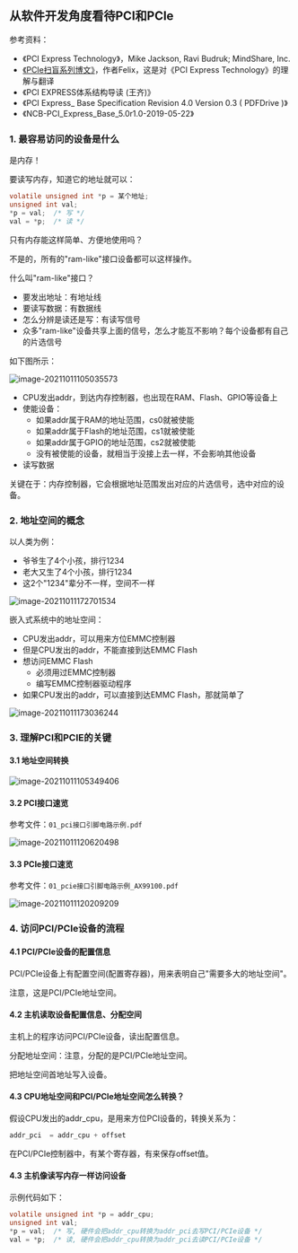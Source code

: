 ## 从软件开发角度看待PCI和PCIe

参考资料：

* 《PCI Express Technology》，Mike Jackson, Ravi Budruk; MindShare, Inc.
* [《PCIe扫盲系列博文》](http://blog.chinaaet.com/justlxy/p/5100053251)，作者Felix，这是对《PCI Express Technology》的理解与翻译
* 《PCI EXPRESS体系结构导读 (王齐)》
* 《PCI Express_ Base Specification Revision 4.0 Version 0.3 ( PDFDrive )》
* 《NCB-PCI_Express_Base_5.0r1.0-2019-05-22》

### 1. 最容易访问的设备是什么

是内存！

要读写内存，知道它的地址就可以：

```c
volatile unsigned int *p = 某个地址;
unsigned int val;
*p = val;  /* 写 */
val = *p;  /* 读 */
```



只有内存能这样简单、方便地使用吗？

不是的，所有的"ram-like"接口设备都可以这样操作。

什么叫"ram-like"接口？

* 要发出地址：有地址线
* 要读写数据：有数据线
* 怎么分辨是读还是写：有读写信号
* 众多"ram-like"设备共享上面的信号，怎么才能互不影响？每个设备都有自己的片选信号

如下图所示：

![image-20211011105035573](pic/10_PCI_PCIe/01_ram_like_interface.png)

* CPU发出addr，到达内存控制器，也出现在RAM、Flash、GPIO等设备上
* 使能设备：
  * 如果addr属于RAM的地址范围，cs0就被使能
  * 如果addr属于Flash的地址范围，cs1就被使能
  * 如果addr属于GPIO的地址范围，cs2就被使能
  * 没有被使能的设备，就相当于没接上去一样，不会影响其他设备
* 读写数据



关键在于：内存控制器，它会根据地址范围发出对应的片选信号，选中对应的设备。



### 2. 地址空间的概念

以人类为例：

* 爷爷生了4个小孩，排行1234
* 老大又生了4个小孩，排行1234
* 这2个"1234"辈分不一样，空间不一样

![image-20211011172701534](pic/10_PCI_PCIe/05_parent.png)



嵌入式系统中的地址空间：

* CPU发出addr，可以用来方位EMMC控制器
* 但是CPU发出的addr，不能直接到达EMMC Flash
* 想访问EMMC Flash
  * 必须用过EMMC控制器
  * 编写EMMC控制器驱动程序
* 如果CPU发出的addr，可以直接到达EMMC Flash，那就简单了

![image-20211011173036244](pic/10_PCI_PCIe/06_address_space.png)





### 3. 理解PCI和PCIE的关键

#### 3.1 地址空间转换

![image-20211011105349406](pic/10_PCI_PCIe/02_pci_addr_space.png)



#### 3.2 PCI接口速览

参考文件：`01_pci接口引脚电路示例.pdf`

![image-20211011120620498](pic/10_PCI_PCIe/04_pci_gold_edge_fingers.png)

#### 3.3 PCIe接口速览

参考文件：`01_pcie接口引脚电路示例_AX99100.pdf`

![image-20211011120209209](pic/10_PCI_PCIe/03_pcie_gold_edge_fingers.png)



### 4. 访问PCI/PCIe设备的流程

#### 4.1 PCI/PCIe设备的配置信息

PCI/PCIe设备上有配置空间(配置寄存器)，用来表明自己"需要多大的地址空间"。

注意，这是PCI/PCIe地址空间。



#### 4.2 主机读取设备配置信息、分配空间

主机上的程序访问PCI/PCIe设备，读出配置信息。

分配地址空间：注意，分配的是PCI/PCIe地址空间。

把地址空间首地址写入设备。



#### 4.3 CPU地址空间和PCI/PCIe地址空间怎么转换？

假设CPU发出的addr_cpu，是用来方位PCI设备的，转换关系为：

```c
addr_pci  = addr_cpu + offset
```

在PCI/PCIe控制器中，有某个寄存器，有来保存offset值。



#### 4.3 主机像读写内存一样访问设备

示例代码如下：

```c
volatile unsigned int *p = addr_cpu;
unsigned int val;
*p = val;  /* 写, 硬件会把addr_cpu转换为addr_pci去写PCI/PCIe设备 */
val = *p;  /* 读, 硬件会把addr_cpu转换为addr_pci去读PCI/PCIe设备 */
```




